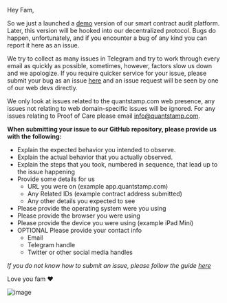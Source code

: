 Hey Fam,

So we just a launched a [demo](app.quantstamp.com) version of our smart contract audit platform. Later, this version will be hooked into our decentralized protocol. Bugs do happen, unfortunately, and if you encounter a bug of any kind you can report it here as an issue.

We try to collect as many issues in Telegram and try to work through every email as quickly as possible, sometimes, however, factors slow us down and we apologize. If you require quicker service for your issue, please submit your bug as an issue [here](https://github.com/quantstamp/quantstamp_support/issues/new) and an issue request will be seen by one of our web devs directly.

We only look at issues related to the quantstamp.com web presence, any issues not relating to web domain-specific issues will be ignored. For any issues relating to Proof of Care please email info@quantstamp.com.

**When submitting your issue to our GitHub repository, please provide us with the following:**

- Explain the expected behavior you intended to observe.
- Explain the actual behavior that you actually observed.
- Explain the steps that you took, numbered in sequence, that lead up to the issue happening
- Provide some details for us
  -  URL you were on (example app.quantstamp.com)
  -  Any Related IDs (example contract address submitted)
  -  Any other details you expected to see
- Please provide the operating system were you using
- Please provide the browser you were using
- Please provide the device you were using (example iPad Mini)
- OPTIONAL Please provide your contact info
  -  Email
  -  Telegram handle
  -  Twitter or other social media handles

_If you do not know how to submit an issue, please follow the guide [here](https://help.github.com/articles/creating-an-issue/)_ 

Love you fam ❤️ 

![image](https://user-images.githubusercontent.com/5182060/37628204-bbaafb02-2b95-11e8-98f1-274d57172e83.png)



